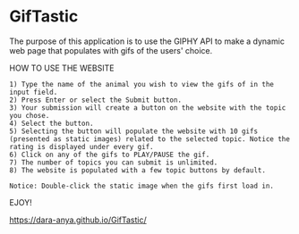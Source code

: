 # GifTastic

The purpose of this application is to use the GIPHY API to make a dynamic web page that populates with gifs of the users' choice. 

HOW TO USE THE WEBSITE

    1) Type the name of the animal you wish to view the gifs of in the input field.
    2) Press Enter or select the Submit button.
    3) Your submission will create a button on the website with the topic you chose.
    4) Select the button.
    5) Selecting the button will populate the website with 10 gifs (presented as static images) related to the selected topic. Notice the rating is displayed under every gif.
    6) Click on any of the gifs to PLAY/PAUSE the gif.
    7) The number of topics you can submit is unlimited.
    8) The website is populated with a few topic buttons by default.
    
    Notice: Double-click the static image when the gifs first load in.
    

EJOY!

https://dara-anya.github.io/GifTastic/
